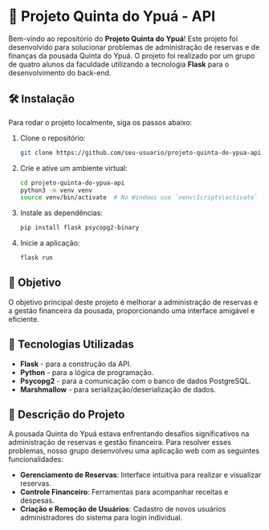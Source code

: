 # 🏨 Projeto Quinta do Ypuá - API

Bem-vindo ao repositório do **Projeto Quinta do Ypuá**! Este projeto foi desenvolvido para solucionar problemas de administração de reservas e de finanças da pousada Quinta do Ypuá. O projeto foi realizado por um grupo de quatro alunos da faculdade utilizando a tecnologia **Flask** para o desenvolvimento do back-end.

## 🛠️ Instalação

Para rodar o projeto localmente, siga os passos abaixo:

1. Clone o repositório:
    ```bash
    git clone https://github.com/seu-usuario/projeto-quinta-do-ypua-api.git
    ```

2. Crie e ative um ambiente virtual:
    ```bash
    cd projeto-quinta-do-ypua-api
    python3 -m venv venv
    source venv/bin/activate  # No Windows use `venv\Scripts\activate`
    ```

3. Instale as dependências:
    ```bash
    pip install flask psycopg2-binary
    ```

4. Inicie a aplicação:
    ```bash
    flask run
    ```

## 🎯 Objetivo

O objetivo principal deste projeto é melhorar a administração de reservas e a gestão financeira da pousada, proporcionando uma interface amigável e eficiente.

## 🚀 Tecnologias Utilizadas

- **Flask** - para a construção da API.
- **Python** - para a lógica de programação.
- **Psycopg2** - para a comunicação com o banco de dados PostgreSQL.
- **Marshmallow** - para serialização/deserialização de dados.

## 📄 Descrição do Projeto

A pousada Quinta do Ypuá estava enfrentando desafios significativos na administração de reservas e gestão financeira. Para resolver esses problemas, nosso grupo desenvolveu uma aplicação web com as seguintes funcionalidades:

- **Gerenciamento de Reservas**: Interface intuitiva para realizar e visualizar reservas.
- **Controle Financeiro**: Ferramentas para acompanhar receitas e despesas.
- **Criação e Remoção de Usuários**: Cadastro de novos usuários administradores do sistema para login individual.

